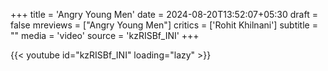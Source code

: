+++
title = 'Angry Young Men'
date = 2024-08-20T13:52:07+05:30
draft = false
mreviews = ["Angry Young Men"]
critics = ['Rohit Khilnani']
subtitle = ""
media = 'video'
source = 'kzRISBf_INI'
+++

{{< youtube id="kzRISBf_INI" loading="lazy" >}}
